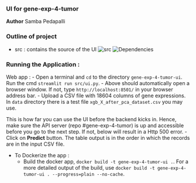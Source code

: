 ### UI for gene-exp-4-tumor

**Author**
Samba Pedapalli


### Outline of project
- src : contains the source of the UI
![src](./src)
![Dependencies](./pyproject.toml)


### Running the Application :
Web app :
    - Open a terminal and `cd` to the directory `gene-exp-4-tumor-ui`. Run the cmd `streamlit run src/ui.py`.
    - Above should automatically open a browser window. If not, type `http://localhost:8501/` in your browser address bar.
    - Upload a CSV file with 18604 columns of gene expressions. In `data` directory there is a test file `xgb_X_after_pca_dataset.csv` you may use.

This is how far you can use the UI before the backend kicks in. Hence, make sure the API server (repo #gene-exp-4-tumor) is up and accessible before you go to the next step. If not, below will result in a Http 500 error.
    - Click on **Predict** button. The table output is in the order in which the records are in the input CSV file.

- To Dockerize the app :
    - Build the docker app, `docker build -t gene-exp-4-tumor-ui .`. For a more detailed output of the build, use `docker build -t gene-exp-4-tumor-ui . --progress=plain --no-cache`.


